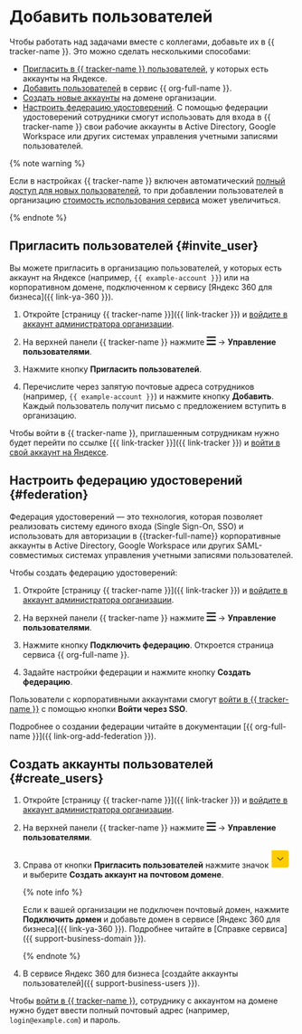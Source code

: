 # Добавить пользователей

Чтобы работать над задачами вместе с коллегами, добавьте их в {{ tracker-name }}. Это можно сделать несколькими способами:
- [Пригласить в {{ tracker-name }} пользователей](#invite_user), у которых есть аккаунты на Яндексе.
- [Добавить пользователей](../organization/add-account.md) в сервис {{ org-full-name }}.
- [Создать новые аккаунты](#create_users) на домене организации.
- [Настроить федерацию удостоверений](#federation). С помощью федерации удостоверений сотрудники смогут использовать для входа в {{ tracker-name }} свои рабочие аккаунты в Active Directory, Google Workspace или других системах управления учетными записями пользователей.


{% note warning %}

Если в настройках {{ tracker-name }} включен автоматический [полный доступ для новых пользователей](access.md#access-new-users), то при добавлении пользователей в организацию [стоимость использования сервиса](https://cloud.yandex.ru/docs/tracker/pricing#sec_price) может увеличиться.

{% endnote %}

## Пригласить пользователей {#invite_user}

Вы можете пригласить в организацию пользователей, у которых есть аккаунт на Яндексе (например, `{{ example-account }}`) или на корпоративном домене, подключенном к сервису [Яндекс 360 для бизнеса]({{ link-ya-360 }}).

1. Откройте [страницу {{ tracker-name }}]({{ link-tracker }}) и [войдите в аккаунт администратора организации](user/login.md).

1. На верхней панели {{ tracker-name }} нажмите ![](../_assets/tracker/tracker-burger.png) → **Управление пользователями**.

1. Нажмите кнопку **Пригласить пользователей**.

1. Перечислите через запятую почтовые адреса сотрудников (например, `{{ example-account }}`) и нажмите кнопку **Добавить**. Каждый пользователь получит письмо с предложением вступить в организацию.

Чтобы войти в {{ tracker-name }}, приглашенным сотрудникам нужно будет перейти по ссылке [{{ link-tracker }}]({{ link-tracker }}) и [войти в свой аккаунт на Яндексе](user/login.md).

## Настроить федерацию удостоверений {#federation}

Федерация удостоверений — это технология, которая позволяет реализовать систему единого входа (Single Sign-On, SSO) и использовать для авторизации в {{tracker-full-name}} корпоративные аккаунты в Active Directory, Google Workspace или других SAML-совместимых системах управления учетными записями пользователей.

Чтобы создать федерацию удостоверений:

1. Откройте [страницу {{ tracker-name }}]({{ link-tracker }}) и [войдите в аккаунт администратора организации](user/login.md).

1. На верхней панели {{ tracker-name }} нажмите ![](../_assets/tracker/tracker-burger.png) → **Управление пользователями**.

1. Нажмите кнопку **Подключить федерацию**. Откроется страница сервиса {{ org-full-name }}.

1. Задайте настройки федерации и нажмите кнопку **Создать федерацию**.

Пользователи с корпоративными аккаунтами смогут [войти в {{ tracker-name }}](user/login.md) с помощью кнопки **Войти через SSO**.

Подробнее о создании федерации читайте в документации [{{ org-full-name }}]({{ link-org-add-federation }}).

## Создать аккаунты пользователей {#create_users}

1. Откройте [страницу {{ tracker-name }}]({{ link-tracker }}) и [войдите в аккаунт администратора организации](user/login.md).

1. На верхней панели {{ tracker-name }} нажмите ![](../_assets/tracker/tracker-burger.png) → **Управление пользователями**.

1. Справа от кнопки **Пригласить пользователей** нажмите значок ![](../_assets/tracker/add_user.png) и выберите **Создать аккаунт на почтовом домене**.

   {% note info %}

   Если к вашей организации не подключен почтовый домен, нажмите **Подключить домен** и добавьте домен в сервисе [Яндекс 360 для бизнеса]({{ link-ya-360 }}). Подробнее читайте в [Справке сервиса]({{ support-business-domain }}). 

   {% endnote %}

1. В сервисе Яндекс 360 для бизнеса [создайте аккаунты пользователей]({{ support-business-users }}).

Чтобы [войти в {{ tracker-name }}](user/login.md), сотруднику с аккаунтом на домене нужно будет ввести полный почтовый адрес (например, `login@example.com`) и пароль.